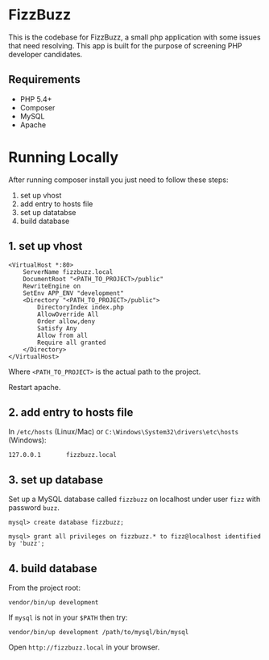 FizzBuzz
========

This is the codebase for FizzBuzz, a small php application with some issues
that need resolving. This app is built for the purpose of screening PHP
developer candidates.

## Requirements

 - PHP 5.4+
 - Composer
 - MySQL
 - Apache

# Running Locally
After running composer install you just need to follow these steps:

1. set up vhost
2. add entry to hosts file
3. set up datatabse
4. build database

## 1. set up vhost
```
<VirtualHost *:80>
    ServerName fizzbuzz.local
    DocumentRoot "<PATH_TO_PROJECT>/public"
    RewriteEngine on
    SetEnv APP_ENV "development"
    <Directory "<PATH_TO_PROJECT>/public">
        DirectoryIndex index.php
        AllowOverride All
        Order allow,deny
        Satisfy Any
        Allow from all
        Require all granted
    </Directory>
</VirtualHost>
```
Where `<PATH_TO_PROJECT>` is the actual path to the project.

Restart apache.

## 2. add entry to hosts file
In `/etc/hosts` (Linux/Mac) or `C:\Windows\System32\drivers\etc\hosts` (Windows):
```
127.0.0.1       fizzbuzz.local
```

## 3. set up database
Set up a MySQL database called `fizzbuzz` on localhost under user `fizz` with
password `buzz`.

```
mysql> create database fizzbuzz;
```

```
mysql> grant all privileges on fizzbuzz.* to fizz@localhost identified by 'buzz';
```

## 4. build database
From the project root:
```
vendor/bin/up development
```
If `mysql` is not in your `$PATH` then try:
```
vendor/bin/up development /path/to/mysql/bin/mysql
```

Open `http://fizzbuzz.local` in your browser.
